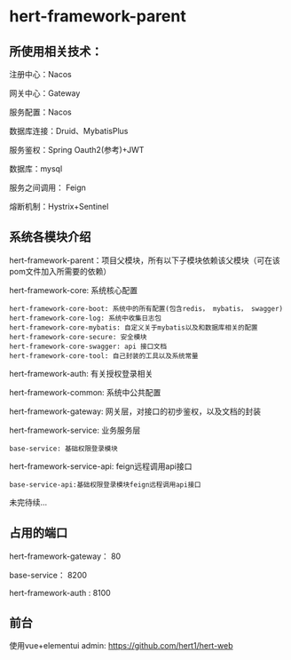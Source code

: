 hert-framework-parent
===

所使用相关技术：
---

注册中心：Nacos

网关中心：Gateway

服务配置：Nacos

数据库连接：Druid、MybatisPlus

服务鉴权：Spring Oauth2(参考)+JWT

数据库：mysql

服务之间调用： Feign

熔断机制：Hystrix+Sentinel


系统各模块介绍
---

hert-framework-parent：项目父模块，所有以下子模块依赖该父模块（可在该pom文件加入所需要的依赖）

hert-framework-core: 系统核心配置
    
    hert-framework-core-boot: 系统中的所有配置(包含redis， mybatis， swagger)
    hert-framework-core-log: 系统中收集日志包
    hert-framework-core-mybatis: 自定义关于mybatis以及和数据库相关的配置
    hert-framework-core-secure: 安全模块
    hert-framework-core-swagger: api 接口文档
    hert-framework-core-tool: 自己封装的工具以及系统常量
hert-framework-auth: 有关授权登录相关

hert-framework-common: 系统中公共配置

hert-framework-gateway: 网关层，对接口的初步鉴权，以及文档的封装

hert-framework-service: 业务服务层

    base-service: 基础权限登录模块
hert-framework-service-api: feign远程调用api接口

    base-service-api:基础权限登录模块feign远程调用api接口

未完待续...

占用的端口
---

hert-framework-gateway： 80

base-service： 8200

hert-framework-auth : 8100

前台
---
使用vue+elementui admin: 
https://github.com/hert1/hert-web


